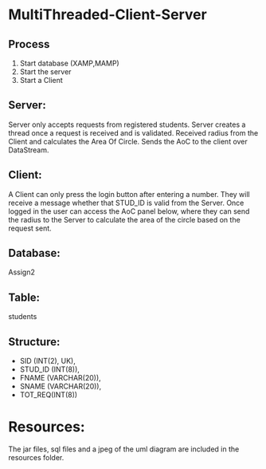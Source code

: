 # MultiThreaded-Client-Server

## Process
1) Start database (XAMP,MAMP)
2) Start the server
3) Start a Client


## Server: 
Server only accepts requests from registered students. Server creates a thread once a request is received and
is validated. Received radius from the Client and calculates the Area Of Circle. Sends the AoC to the client over
DataStream.
## Client: 
A Client can only press the login button after entering a number. They will receive a message whether that 
STUD_ID is valid from the Server. Once logged in the user can access the AoC panel below, where they can send the 
radius to the Server to calculate the area of the circle based on the request sent.

## Database: 
Assign2
## Table:
students
## Structure: 
- SID (INT(2), UK), 
- STUD_ID (INT(8)), 
- FNAME (VARCHAR(20)),
- SNAME (VARCHAR(20)), 
- TOT_REQ(INT(8))


# Resources: 
The jar files, sql files and a jpeg of the uml diagram are included in the resources folder. 
